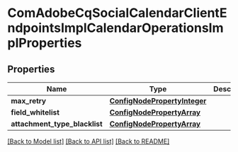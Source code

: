 # ComAdobeCqSocialCalendarClientEndpointsImplCalendarOperationsImplProperties

## Properties
Name | Type | Description | Notes
------------ | ------------- | ------------- | -------------
**max_retry** | [**ConfigNodePropertyInteger**](ConfigNodePropertyInteger.md) |  | [optional] 
**field_whitelist** | [**ConfigNodePropertyArray**](ConfigNodePropertyArray.md) |  | [optional] 
**attachment_type_blacklist** | [**ConfigNodePropertyArray**](ConfigNodePropertyArray.md) |  | [optional] 

[[Back to Model list]](../README.md#documentation-for-models) [[Back to API list]](../README.md#documentation-for-api-endpoints) [[Back to README]](../README.md)


